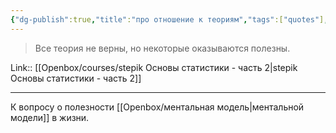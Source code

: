 ```yaml
---
{"dg-publish":true,"title":"про отношение к теориям","tags":["quotes"],"date":"2024-03-05T09:32:05+03:00","modified_at":"2024-03-26T09:51:18+03:00","aliases":"про отношение к теориям","dg-path":"/quotes/202403050932.md","permalink":"/quotes/202403050932/","dgPassFrontmatter":true}
---
```



> Все теория не верны, но некоторые оказываются полезны.

Link:: [[Openbox/courses/stepik Основы статистики - часть 2|stepik Основы статистики - часть 2]]

---

К вопросу о полезности [[Openbox/ментальная модель|ментальной модели]] в жизни.
